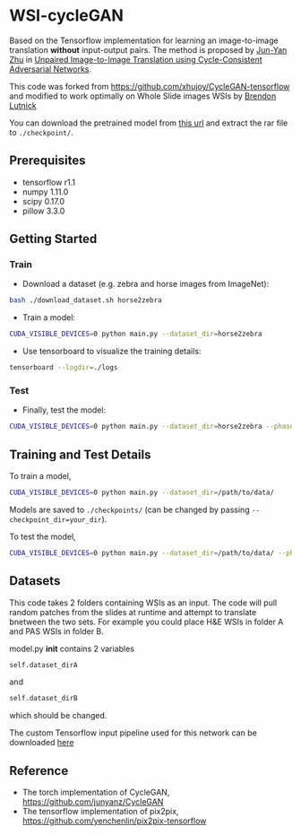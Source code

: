 # WSI-cycleGAN

Based on the Tensorflow implementation for learning an image-to-image translation **without** input-output pairs.
The method is proposed by [Jun-Yan Zhu](https://people.eecs.berkeley.edu/~junyanz/) in 
[Unpaired Image-to-Image Translation using Cycle-Consistent Adversarial Networks](https://arxiv.org/pdf/1703.10593.pdf). 

This code was forked from https://github.com/xhujoy/CycleGAN-tensorflow and modified to work optimally on Whole Slide images WSIs by [Brendon Lutnick](https://github.com/brendonlutnick)

You can download the pretrained model from [this url](https://1drv.ms/u/s!AroAdu0uts_gj5tA93GnwyfRpvBIDA)
and extract the rar file to `./checkpoint/`.


## Prerequisites
- tensorflow r1.1
- numpy 1.11.0
- scipy 0.17.0
- pillow 3.3.0

## Getting Started

### Train
- Download a dataset (e.g. zebra and horse images from ImageNet):
```bash
bash ./download_dataset.sh horse2zebra
```
- Train a model:
```bash
CUDA_VISIBLE_DEVICES=0 python main.py --dataset_dir=horse2zebra
```
- Use tensorboard to visualize the training details:
```bash
tensorboard --logdir=./logs
```

### Test
- Finally, test the model:
```bash
CUDA_VISIBLE_DEVICES=0 python main.py --dataset_dir=horse2zebra --phase=test --which_direction=AtoB
```

## Training and Test Details
To train a model,  
```bash
CUDA_VISIBLE_DEVICES=0 python main.py --dataset_dir=/path/to/data/ 
```
Models are saved to `./checkpoints/` (can be changed by passing `--checkpoint_dir=your_dir`).  

To test the model,
```bash
CUDA_VISIBLE_DEVICES=0 python main.py --dataset_dir=/path/to/data/ --phase=test --which_direction=AtoB/BtoA
```

## Datasets
This code takes 2 folders containing WSIs as an input. The code will pull random patches from the slides at runtime and attempt to translate bnetween the two sets. For example you could place H&E WSIs in folder A and PAS WSIs in folder B.

model.py __init__ contains 2 variables 
```bash
self.dataset_dirA
``` 
and 
```bash
self.dataset_dirB
```
which should be changed. 

The custom Tensorflow input pipeline used for this network can be downloaded [here](https://github.com/SarderLab/tf-WSI-dataset-utils) 


## Reference
- The torch implementation of CycleGAN, https://github.com/junyanz/CycleGAN
- The tensorflow implementation of pix2pix, https://github.com/yenchenlin/pix2pix-tensorflow
